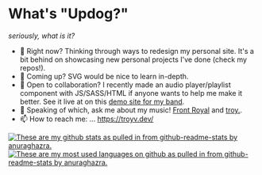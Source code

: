 # What's "Updog?"
_seriously, what is it?_

- 🔭 Right now? Thinking through ways to redesign my personal site. It's a bit behind on showcasing new personal projects I've done (check my repos!).
- 🌱 Coming up? SVG would be nice to learn in-depth.
- 👯 Open to collaboration? I recently made an audio player/playlist component with JS/SASS/HTML if anyone wants to help me make it better. See it live at on this [demo site for my band](https://validcharacters.netlify.app/).
- 💬 Speaking of which, ask me about my music! [Front Royal](https://www.frontroyalband.com) and [troy.](https://justtroy.bandcamp.com).
- 📫 How to reach me: ... https://troyv.dev/

<a href="https://github.com/anuraghazra/github-readme-stats">
  <img align="center" src="https://github-readme-stats.vercel.app/api?username=troyvassalotti&show_icons=true&theme=synthwave&hide=issues,stars" alt="These are my github stats as pulled in from github-readme-stats by anuraghazra." />
</a>
<a href="https://github.com/anuraghazra/github-readme-stats">
  <img align="center" src="https://github-readme-stats.vercel.app/api/top-langs/?username=troyvassalotti&theme=synthwave&layout=compact" alt="These are my most used languages on github as pulled in from github-readme-stats by anuraghazra." />
</a>
